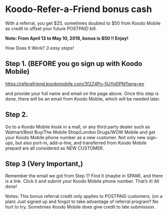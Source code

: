 # Koodo-Refer-a-Friend bonus cash

With a referral, you get $25, sometimes doubled to $50 from Koodo Mobile as credit to offset your future POSTPAID bill.

__Note: From April 13 to May 10, 2018, bonus is $50 !! Enjoy!__

How Does It Work? _3 easy steps!_

## Step 1. (BEFORE you go sign up with Koodo Mobile)

https://referafriend.koodomobile.com/3f2Z4Po-5UYqDPN?lang=en

and provide your full name and email on the page above. 
Once this step is done, there will be an email from Koodo Mobile, which will be needed later.

## Step 2. 

Go to a Koodo Mobile kiosk in a mall, or any third party dealer such as Walmart/Best Buy/The Mobile Shop/London Drugs/WOW Mobile and get your Koodo Mobile phone number as a new customer. Not only new sign-ups, but also port-in, add-a-line, and transferred from Koodo Mobile prepaid are all considered as NEW CUSTOMER.

## Step 3 (Very Important,)
Remember the email we got from Step 1? Find it (maybe in SPAM), and there is a link. Click it and submit your Koodo Mobile phone number. That’s it! All done!

Notes:
This bonus referral credit only applies to POSTPAID customers. (on a plan)
Just signed up and forgot to take advantage of referral program? No hurt to try. Sometimes Koodo Mobile does give credit to late submission.
